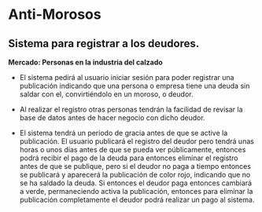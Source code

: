 # Anti-Morosos

## Sistema para registrar a los deudores.

**Mercado: Personas en la industria del calzado**

 - El sistema pedirá al usuario iniciar sesión para poder registrar una
   publicación indicando que una persona o empresa tiene una deuda sin
   saldar con el, convirtiéndolo en un moroso, o deudor. 
   
- Al realizar el registro otras personas tendrán la facilidad de revisar la base de
   datos antes de hacer negocio con dicho deudor.   
   
 - El sistema tendrá un periodo de gracia antes de que se active la publicación. El usuario
   publicará el registro del deudor pero tendrá unas horas o unos días
   antes de que se pueda ver públicamente, entonces podrá recibir el
   pago de la deuda para entonces eliminar el registro antes de que se
   publique, pero si el deudor no paga a tiempo entonces se publicará y
   aparecerá la publicación de color rojo, indicando que no se ha
   saldado la deuda. Si entonces el deudor paga entonces cambiará a
   verde, permaneciendo activa la publicación, entonces para eliminar la
   publicación completamente el deudor podrá realizar un pago al
   sistema.
